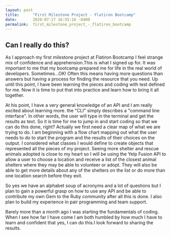 ```yaml
---
layout: post
title:      "First Milestone Project - Flatiron Bootcamp"
date:       2020-07-17 16:55:16 -0400
permalink:  first_milestone_project_-_flatiron_bootcamp
---
```


## Can I really do this? 

As I approach my first milestone project at Flatiron Bootcamp I feel strange mix of confidence and apprehension.This is what I signed up for. It was important to me that my bootcamp prepared me for life in the real world of developers. Sometimes...OK! Often this means having more questions than answers but having a process for finding the resource that you need. Up until this point, I have been learning the pieces and coding with test defined for me. Now it is time to put that into practice and learn how to bring it all together.

At his point, I have a very general knowledge of an API and I am really excited about learning more. the "CLI" simply describes a "command line interface". In other words, the user will type in the terminal and get the results as text. 
So it is time for me to jump in and start coding so that we can do this done, right? Actually we first need a clear map of what we are trying to do. I am beginning with a flow chart mapping out what the user needs to do to start the program and the results of their choices on the output. I considered what classes I would define to create objects that represented all the pieces of my project. Seeing more shelter and rescue animals adopted is close to my heart so I will be using the Yelp Fusion API to allow a user to choose a location and receive a list of the closest animal shelters where they may be able to volunteer or adopt. They will also be able to get more details about any of the shelters on the list or do more than one location search before they exit.

So yes we have an alphabet soup of acronyms and a lot of questions but I plan to gain a powerful grasp on how to use any API and be able to contribute my own Gem to the Ruby community after all this is done. I also plan to build my experience in pair programming and team support. 

Barely more than a month ago I was starting the fundamentals of coding. When I see how far I have come I am both humbled by how much I have to learn and confident that yes, I can do this.I look forward to sharing the results.





